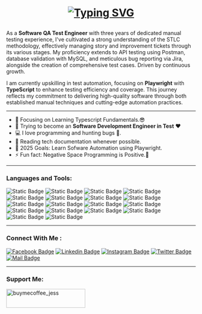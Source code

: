 <h1 align="center">

[![Typing SVG](https://readme-typing-svg.demolab.com?font=Fira+Code&duration=3000&pause=900&color=00BD34&center=true&vCenter=true&width=435&lines=Hi%2C+I'm+Jessie!+%F0%9F%91%8B;A+Software+QA+Test+Engineer+%F0%9F%8E%89)](https://git.io/typing-svg)

</h1>
<p>
As a <b>Software QA Test Engineer</b> with three years of dedicated manual testing experience, I've cultivated a strong understanding of the STLC methodology, effectively managing story and improvement tickets through its various stages. My proficiency extends to API testing using Postman, database validation with MySQL, and meticulous bug reporting via Jira, alongside the creation of comprehensive test cases. Driven by continuous growth. 
</p>

<p>I am currently upskilling in test automation, focusing on <b>Playwright</b> with <b>TypeScript</b> to enhance testing efficiency and coverage. This journey reflects my commitment to delivering high-quality software through both established manual techniques and cutting-edge automation practices.</p>

---

- 🔭 Focusing on Learning Typescript Fundamentals.😎
- 🌱 Trying to become an **Software Development Engineer in Test** ❤
- 💻 I love programming and hunting bugs 🐞.
- 📰 Reading tech documentation whenever possible.
- 🥅 2025 Goals: Learn Sofware Automation using Playwright.
- ⚡ Fun fact: Negative Space Programming is Positive.🤣

---

### Languages and Tools:

![Static Badge](https://img.shields.io/badge/HTML-%23E34F26?style=for-the-badge&logo=html5&labelColor=%23343434)
![Static Badge](https://img.shields.io/badge/CSS-%23663399?style=for-the-badge&logo=css&labelColor=%23343434)
![Static Badge](https://img.shields.io/badge/Javascript-%23F7DF1E?style=for-the-badge&logo=javascript&labelColor=%23343434)
![Static Badge](https://img.shields.io/badge/Typescript-%233178C6?style=for-the-badge&logo=typescript&labelColor=%23343434)
![Static Badge](https://img.shields.io/badge/NodeJS-%235FA04E?style=for-the-badge&logo=node.js&labelColor=%23343434)
![Static Badge](https://img.shields.io/badge/ReactJS-%2361DAFB?style=for-the-badge&logo=react&labelColor=%23343434)
![Static Badge](https://img.shields.io/badge/Tailwind-%2306B6D4?style=for-the-badge&logo=tailwind%20css&labelColor=%23343434)
![Static Badge](https://img.shields.io/badge/Prime_React-%2303C4E8?style=for-the-badge&logo=primereact&labelColor=%23343434)
![Static Badge](https://img.shields.io/badge/Bootstrap-%237952B3?style=for-the-badge&logo=Bootstrap&labelColor=%23343434)
![Static Badge](https://img.shields.io/badge/PHP-%23777BB4?style=for-the-badge&logo=php&labelColor=%23343434)
![Static Badge](https://img.shields.io/badge/Laravel-%23FF2D20?style=for-the-badge&logo=Laravel&labelColor=%23343434)
![Static Badge](https://img.shields.io/badge/Laragon-%230E83CD?style=for-the-badge&logo=Laragon&labelColor=%23343434)
![Static Badge](https://img.shields.io/badge/MySQL-%234479A1?style=for-the-badge&logo=mysql&labelColor=%23343434)
![Static Badge](https://img.shields.io/badge/Postman-%23FF6C37?style=for-the-badge&logo=Postman&labelColor=%23343434)
![Static Badge](https://custom-icon-badges.demolab.com/badge/Visual_Studio_Code-%230082cf?style=for-the-badge&logo=vscode&labelColor=%23343434)
![Static Badge](https://custom-icon-badges.demolab.com/badge/Playwright-%2345ba4b?style=for-the-badge&logo=playwright-badge&labelColor=%23343434)
![Static Badge](https://img.shields.io/badge/Cypress-%2369D3A7?style=for-the-badge&logo=cypress&labelColor=%23343434)
![Static Badge](https://img.shields.io/badge/selenium-%2343B02A?style=for-the-badge&logo=selenium&labelColor=%23343434)

---

### Connect With Me :

[![Facebook Badge](https://img.shields.io/badge/Facebook-1877F2?style=for-the-badge&logo=facebook&logoColor=white)](https://www.facebook.com/Jsonimac2699)
[![Linkedin Badge](https://img.shields.io/badge/LinkedIn-0077B5?style=for-the-badge&logo=linkedin&logoColor=white)](https://www.linkedin.com/in/keepcodn/)
[![Instagram Badge](https://img.shields.io/badge/Instagram-E4405F?style=for-the-badge&logo=instagram&logoColor=white)](https://www.instagram.com/keep_codn/)
[![Twitter Badge](https://img.shields.io/badge/Twitter-1DA1F2?style=for-the-badge&logo=twitter&logoColor=white)](https://x.com/JessieCaminos)
[![Mail Badge](https://img.shields.io/badge/Gmail-D14836?style=for-the-badge&logo=gmail&logoColor=white)](mailto:sonimac122699@gmail.com)

---

### Support Me:

<a href="https://www.buymeacoffee.com/keepcodn"> <img align="left" src="https://cdn.buymeacoffee.com/buttons/v2/default-yellow.png" height="50" width="210" alt="buymecoffee_jess" /></a>
